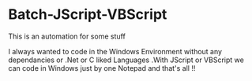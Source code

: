 # Batch-JScript-VBScript
This is an automation for some stuff

I always wanted to code in the Windows Environment without any dependancies or .Net or C liked Languages .With JScript or VBScript we can code in Windows just by one Notepad and that's all !!

